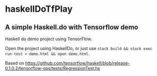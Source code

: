 # haskellDoTfPlay
## A simple Haskell.do with Tensorflow demo

Haskell do demo project using TensorFlow.

Open the project using HaskellDo, or just use `stack build && stack exec run-test > demo.html && open demo.html`.

Based on https://github.com/tensorflow/haskell/blob/release-0.1.0.2/tensorflow-ops/tests/RegressionTest.hs

